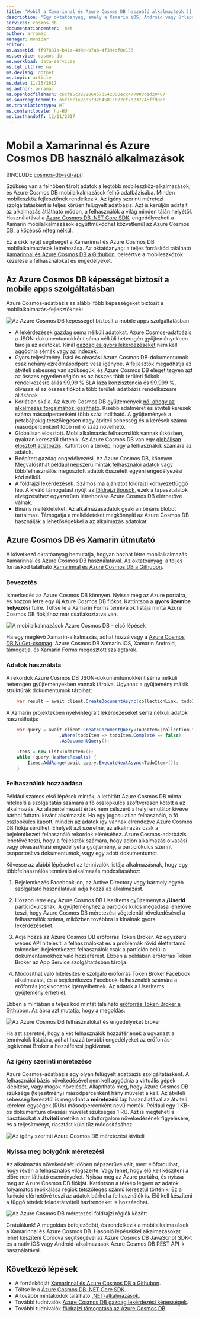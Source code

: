 ```yaml
---
title: "Mobil a Xamarinnal és Azure Cosmos DB használó alkalmazások |} Microsoft Docs"
description: "Egy oktatóanyag, amely a Xamarin iOS, Android vagy űrlapok alkalmazás Azure Cosmos DB használatával. Azure Cosmos DB egy gyors, a bolygónk méretezés, a felhő adatbázis mobilalkalmazásokhoz."
services: cosmos-db
documentationcenter: .net
author: arramac
manager: monicar
editor: 
ms.assetid: ff97881a-b41a-499d-b7ab-4f394df0e153
ms.service: cosmos-db
ms.workload: data-services
ms.tgt_pltfrm: na
ms.devlang: dotnet
ms.topic: article
ms.date: 11/15/2017
ms.author: arramac
ms.openlocfilehash: c6cfe5c3282064573542050ecc477903ded20467
ms.sourcegitcommit: a5f16c1e2e0573204581c072cf7d237745ff98dc
ms.translationtype: MT
ms.contentlocale: hu-HU
ms.lasthandoff: 12/11/2017
---
```

# <a name="build-mobile-applications-with-xamarin-and-azure-cosmos-db"></a>Mobil a Xamarinnal és Azure Cosmos DB használó alkalmazások

[!INCLUDE [cosmos-db-sql-api](../../includes/cosmos-db-sql-api.md)]

Szükség van a felhőben tárolt adatok a legtöbb mobileszköz-alkalmazások, és Azure Cosmos DB mobilalkalmazások felhő adatbázisába. Minden mobileszköz fejlesztőnek rendelkezik. Az igény szerinti méretezi szolgáltatásként is teljes körűen felügyelt adatbázis. Azt is kerüljön adatait az alkalmazás átlátható módon, a felhasználók a világ minden táján helyétől. Használatával a [Azure Cosmos DB .NET Core SDK](documentdb-sdk-dotnet-core.md), engedélyezheti a Xamarin mobilalkalmazások együttműködhet közvetlenül az Azure Cosmos DB, a középső réteg nélkül.

Ez a cikk nyújt segítséget a Xamarinnal és Azure Cosmos DB mobilalkalmazások létrehozása. Az oktatóanyag: a teljes forráskód található [Xamarinnal és Azure Cosmos DB a Githubon](https://github.com/Azure/azure-documentdb-dotnet/tree/master/samples/xamarin), beleértve a mobileszközök kezelése a felhasználókat és engedélyeket.

## <a name="azure-cosmos-db-capabilities-for-mobile-apps"></a>Az Azure Cosmos DB képességet biztosít a mobile apps szolgáltatásban
Azure Cosmos-adatbázis az alábbi főbb képességeket biztosít a mobilalkalmazás-fejlesztőknek:

![Az Azure Cosmos DB képességet biztosít a mobile apps szolgáltatásban](media/mobile-apps-with-xamarin/documentdb-for-mobile.png)

* A lekérdezések gazdag séma nélküli adatokat. Azure Cosmos-adatbázis a JSON-dokumentumokként séma nélküli heterogén gyűjteményekben tárolja az adatokat. Kínál [gazdag és gyors lekérdezéseket](documentdb-sql-query.md) nem kell aggódnia sémák vagy az indexek.
* Gyors teljesítmény. Írási és olvasási Azure Cosmos DB-dokumentumok csak néhány ezredmásodperc vesz igénybe. A fejlesztők megadhatja az átviteli sebesség van szükségük, és Azure Cosmos DB eleget tegyen azt az összes egyetlen régión és az összes több területi fiókok rendelkezésre állás 99,99 % SLA laza konzisztencia és 99.999 %, olvassa el az összes fiókot a több területi adatbázis rendelkezésre állásának .
* Korlátlan skála. Az Azure Cosmos DB gyűjtemények [nő, ahogy az alkalmazás forgalmához igazítható](partition-data.md). Kisebb adatméret és átviteli kérések száma másodpercenként több száz indítható. A gyűjtemények a petabájtokig tetszőlegesen nagy átviteli sebesség és a kérések száma másodpercenként több millió száz növelhető.
* Globálisan elosztott. Mobilalkalmazás felhasználók vannak útközben, gyakran keresztül történik. Az Azure Cosmos DB van egy [globálisan elosztott adatbázis](distribute-data-globally.md). Kattintson a térkép, hogy a felhasználók számára az adatok.
* Beépített gazdag engedélyezési. Az Azure Cosmos DB, könnyen Megvalósíthat például népszerű minták [felhasználói adatok](https://aka.ms/documentdb-xamarin-todouser) vagy többfelhasználós megosztott adatok összetett egyéni engedélyezési kód nélkül.
* A földrajzi lekérdezések. Számos ma ajánlatot földrajzi környezetfüggő lép. A kiváló támogatást nyújt az [földrajzi típusok](geospatial.md), ezek a tapasztalatok elvégzéséhez egyszerűen létrehozása Azure Cosmos DB elérhetővé válnak.
* Bináris mellékleteket. Az alkalmazásadatok gyakran bináris blobot tartalmaz. Támogatja a mellékleteket megkönnyíti az Azure Cosmos DB használják a lehetőségekkel a az alkalmazás adatokat.

## <a name="azure-cosmos-db-and-xamarin-tutorial"></a>Azure Cosmos DB és Xamarin útmutató
A következő oktatóanyag bemutatja, hogyan hozhat létre mobilalkalmazás Xamarinnal és Azure Cosmos DB használatával. Az oktatóanyag: a teljes forráskód található [Xamarinnal és Azure Cosmos DB a Githubon](https://github.com/Azure/azure-documentdb-dotnet/tree/master/samples/xamarin).

### <a name="get-started"></a>Bevezetés
Ismerkedés az Azure Cosmos DB könnyen. Nyissa meg az Azure portálra, és hozzon létre egy új Azure Cosmos DB fiókot. Kattintson a **gyors üzembe helyezési** fülre. Töltse le a Xamarin Forms tennivalók listája minta Azure Cosmos DB fiókjához már csatlakoztatva van. 

![A mobilalkalmazások Azure Cosmos DB – első lépések](media/mobile-apps-with-xamarin/cosmos-db-quickstart.png)

Ha egy meglévő Xamarin-alkalmazás, adhat hozzá vagy a [Azure Cosmos DB NuGet-csomag](documentdb-sdk-dotnet-core.md). Azure Cosmos DB Xamarin.IOS, Xamarin.Android, támogatja, és Xamarin Forms megosztott szalagtárak.

### <a name="work-with-data"></a>Adatok használata
A rekordok Azure Cosmos DB JSON-dokumentumokként séma nélküli heterogén gyűjteményekben vannak tárolva. Ugyanaz a gyűjtemény másik struktúrák dokumentumok tárolhat:

```cs
    var result = await client.CreateDocumentAsync(collectionLink, todoItem);
```

A Xamarin projektekben nyelvintegrált lekérdezéseket séma nélküli adatok használhatja:

```cs
    var query = await client.CreateDocumentQuery<ToDoItem>(collectionLink)
                    .Where(todoItem => todoItem.Complete == false)
                    .AsDocumentQuery();

    Items = new List<TodoItem>();
    while (query.HasMoreResults) {
        Items.AddRange(await query.ExecuteNextAsync<TodoItem>());
    }
```
### <a name="add-users"></a>Felhasználók hozzáadása
Például számos első lépések minták, a letöltött Azure Cosmos DB minta hitelesíti a szolgáltatás számára a fő oszlopkulcs szoftveresen kötött a az alkalmazás. Az alapértelmezett érték nem célszerű a helyi emulátor kivéve bárhol futtatni kívánt alkalmazás. Ha egy jogosulatlan felhasználó, a fő oszlopkulcs kapott, minden az adatok így vannak elrendezve Azure Cosmos DB fiókja sérülhet. Ehelyett azt szeretné, az alkalmazás csak a bejelentkezett felhasználó rekordok eléréséhez. Azure Cosmos-adatbázis lehetővé teszi, hogy a fejlesztők számára, hogy adjon alkalmazás olvasási vagy olvasási/írási engedéllyel a gyűjtemény, a partíciókulcs szerint csoportosítva dokumentumok, vagy egy adott dokumentumot. 

Kövesse az alábbi lépéseket az tennivalók listája alkalmazásnak, hogy egy többfelhasználós tennivaló alkalmazás módosításához: 

  1. Bejelentkezés Facebook-on, az Active Directory vagy bármely egyéb szolgáltató használatával adja hozzá az alkalmazást.

  2. Hozzon létre egy Azure Cosmos DB UserItems gyűjteményt a **/UserId** partíciókulcsnak. A gyűjteményhez a partíciós kulcs megadása lehetővé teszi, hogy Azure Cosmos DB méretezési végtelenül növekedésével a felhasználók száma, miközben továbbra is kínálnak gyors lekérdezéseket.

  3. Adja hozzá az Azure Cosmos DB erőforrás Token Broker. Az egyszerű webes API hitelesíti a felhasználókat és a problémák rövid élettartamú tokeneket-bejelentkezett felhasználók csak a partíción belül a dokumentumokhoz való hozzáférést. Ebben a példában erőforrás Token Broker az App Service szolgáltatásban tárolja.

  4. Módosíthat való hitelesítésre szolgáló erőforrás Token Broker Facebook alkalmazást, és a bejelentkezés Facebook-felhasználók számára a erőforrás jogkivonatok igényelhetnek. Az adatok a UserItems gyűjtemény érheti el.  

Ebben a mintában a teljes kód mintát található [erőforrás Token Broker a Githubon](http://aka.ms/documentdb-xamarin-todouser). Az ábra azt mutatja, hogy a megoldás:

![Az Azure Cosmos DB felhasználókat és engedélyeket broker](media/mobile-apps-with-xamarin/documentdb-resource-token-broker.png)

Ha azt szeretné, hogy a két felhasználók hozzáférjenek a ugyanazt a tennivalók listájára, adhat hozzá további engedélyeket az erőforrás-jogkivonat Broker a hozzáférési jogkivonat.

### <a name="scale-on-demand"></a>Az igény szerinti méretezése
Azure Cosmos-adatbázis egy olyan felügyelt adatbázis szolgáltatásként. A felhasználói bázis növekedésével nem kell aggódnia a virtuális gépek kiépítése, vagy magok növelését. Állapítható meg, hogy Azure Cosmos DB szüksége (teljesítmény) másodpercenként hány művelet a kell. Az átviteli sebesség keresztül is megadhat a **méretezési** lap használatával az átviteli kérelem egységek (RUs) másodpercenként nevű mérték. Például egy 1 KB-os dokumentum olvasási művelet szükséges 1 RU. Azt is megteheti a riasztásokat a **átviteli** metrika az adatforgalom növekedésének figyelésére, és a teljesítményt, riasztást küld tűz módosításához.

![Az igény szerinti Azure Cosmos DB méretezési átviteli](media/mobile-apps-with-xamarin/cosmos-db-xamarin-scale.png)

### <a name="go-planet-scale"></a>Nyissa meg bolygónk méretezési
Az alkalmazás növekedését időben népszerűvé vált, mert előfordulhat, hogy révén a felhasználók világszerte. Vagy lehet, hogy elő kell készíteni a előre nem látható eseményeket. Nyissa meg az Azure portálra, és nyissa meg az Azure Cosmos DB fiókját. Kattintson a térkép legyen az adatok folyamatos replikálása régiók tetszőleges számú keresztül történik. Ez a funkció elérhetővé teszi az adatok bárhol a felhasználók is. Elő kell készíteni a függő tételek feladatátvételi házirendeket is hozzáadhat.

![Az Azure Cosmos DB méretezési földrajzi régiók között](media/mobile-apps-with-xamarin/cosmos-db-xamarin-replicate.png)

Gratulálunk! A megoldás befejeződött, és rendelkezik a mobilalkalmazások a Xamarinnal és Azure Cosmos DB. Hasonló lépésekkel alkalmazásokat lehet készíteni Cordova segítségével az Azure Cosmos DB JavaScript SDK-t és a natív iOS vagy Android-alkalmazások Azure Cosmos DB REST API-k használatával.

## <a name="next-steps"></a>Következő lépések
* A forráskódját [Xamarinnal és Azure Cosmos DB a Githubon](https://github.com/Azure/azure-documentdb-dotnet/tree/master/samples/xamarin).
* Töltse le a [Azure Cosmos DB .NET Core SDK](documentdb-sdk-dotnet-core.md).
* A további mintakódok található [.NET-alkalmazások](documentdb-dotnet-samples.md).
* További tudnivalók [Azure Cosmos DB gazdag lekérdezési képességek](documentdb-sql-query.md).
* További tudnivalók [földrajzi támogatása az Azure Cosmos DB](geospatial.md).



